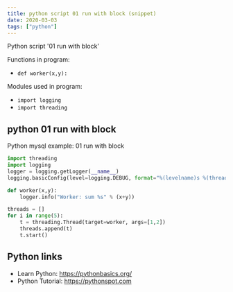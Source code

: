 ```yaml
---
title: python script 01 run with block (snippet)
date: 2020-03-03
tags: ["python"]
---
```

Python script '01 run with block'

Functions in program: 
* `def worker(x,y):`

Modules used in program: 
* `import logging`
* `import threading`

## python 01 run with block

Python mysql example: 01 run with block

```python
import threading
import logging
logger = logging.getLogger(__name__)
logging.basicConfig(level=logging.DEBUG, format="%(levelname)s %(threadName)-10s %(message)s")

def worker(x,y):
    logger.info("Worker: sum %s" % (x+y))

threads = []
for i in range(5):
    t = threading.Thread(target=worker, args=[1,2])
    threads.append(t)
    t.start()


```

## Python links

- Learn Python: https://pythonbasics.org/
- Python Tutorial: https://pythonspot.com
